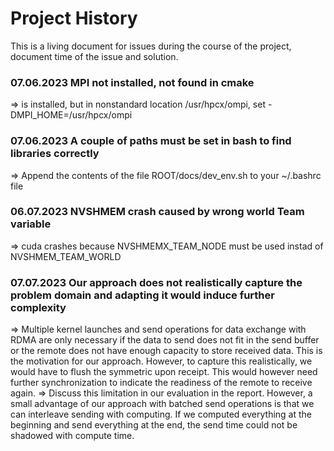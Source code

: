 # Project History

This is a living document for issues during the course of the project, document time of the issue and solution.

### 07.06.2023 MPI not installed, not found in cmake 

=> is installed, but in nonstandard location /usr/hpcx/ompi, set -DMPI_HOME=/usr/hpcx/ompi

### 07.06.2023 A couple of paths must be set in bash to find libraries correctly

=> Append the contents of the file ROOT/docs/dev_env.sh to your ~/.bashrc file 

### 06.07.2023 NVSHMEM crash caused by wrong world Team variable
=> cuda crashes because NVSHMEMX_TEAM_NODE must be used instad of NVSHMEM_TEAM_WORLD

### 07.07.2023 Our approach does not realistically capture the problem domain and adapting it would induce further complexity

=> Multiple kernel launches and send operations for data exchange with RDMA are only necessary if the data to send does not fit in the send buffer or the remote does not have enough capacity to store received data. This is the motivation for our approach. However, to capture this realistically, we would have to flush the symmetric upon receipt. This would however need further synchronization to indicate the readiness of the remote to receive again. => Discuss this limitation in our evaluation in the report.
However, a small advantage of our approach with batched send operations is that we can interleave sending with computing. If we computed everything at the beginning and send everything at the end, the send time could not be shadowed with compute time.
